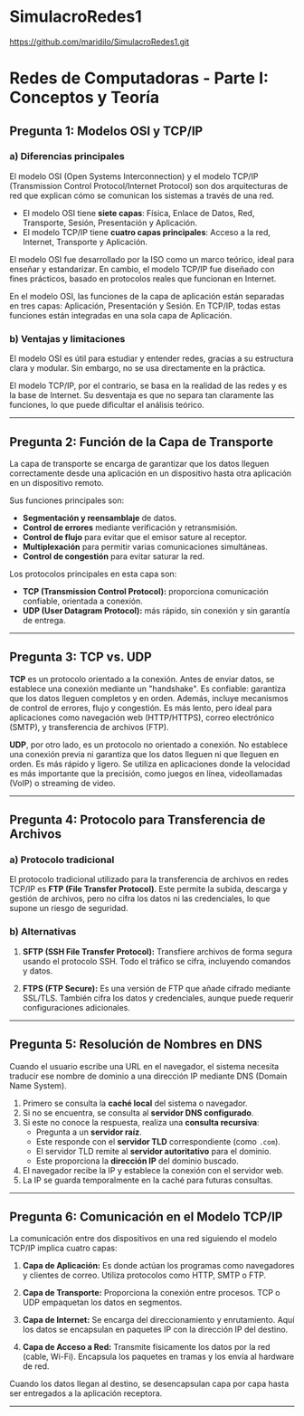 # SimulacroRedes1
https://github.com/maridilo/SimulacroRedes1.git

# Redes de Computadoras - Parte I: Conceptos y Teoría

## Pregunta 1: Modelos OSI y TCP/IP

### a) Diferencias principales

El modelo OSI (Open Systems Interconnection) y el modelo TCP/IP (Transmission Control Protocol/Internet Protocol) son dos arquitecturas de red que explican cómo se comunican los sistemas a través de una red.

- El modelo OSI tiene **siete capas**: Física, Enlace de Datos, Red, Transporte, Sesión, Presentación y Aplicación.
- El modelo TCP/IP tiene **cuatro capas principales**: Acceso a la red, Internet, Transporte y Aplicación.

El modelo OSI fue desarrollado por la ISO como un marco teórico, ideal para enseñar y estandarizar. En cambio, el modelo TCP/IP fue diseñado con fines prácticos, basado en protocolos reales que funcionan en Internet.

En el modelo OSI, las funciones de la capa de aplicación están separadas en tres capas: Aplicación, Presentación y Sesión. En TCP/IP, todas estas funciones están integradas en una sola capa de Aplicación.

### b) Ventajas y limitaciones

El modelo OSI es útil para estudiar y entender redes, gracias a su estructura clara y modular. Sin embargo, no se usa directamente en la práctica.

El modelo TCP/IP, por el contrario, se basa en la realidad de las redes y es la base de Internet. Su desventaja es que no separa tan claramente las funciones, lo que puede dificultar el análisis teórico.

---

## Pregunta 2: Función de la Capa de Transporte

La capa de transporte se encarga de garantizar que los datos lleguen correctamente desde una aplicación en un dispositivo hasta otra aplicación en un dispositivo remoto. 

Sus funciones principales son:

- **Segmentación y reensamblaje** de datos.
- **Control de errores** mediante verificación y retransmisión.
- **Control de flujo** para evitar que el emisor sature al receptor.
- **Multiplexación** para permitir varias comunicaciones simultáneas.
- **Control de congestión** para evitar saturar la red.

Los protocolos principales en esta capa son:

- **TCP (Transmission Control Protocol):** proporciona comunicación confiable, orientada a conexión.
- **UDP (User Datagram Protocol):** más rápido, sin conexión y sin garantía de entrega.

---

## Pregunta 3: TCP vs. UDP

**TCP** es un protocolo orientado a la conexión. Antes de enviar datos, se establece una conexión mediante un "handshake". Es confiable: garantiza que los datos lleguen completos y en orden. Además, incluye mecanismos de control de errores, flujo y congestión. Es más lento, pero ideal para aplicaciones como navegación web (HTTP/HTTPS), correo electrónico (SMTP), y transferencia de archivos (FTP).

**UDP**, por otro lado, es un protocolo no orientado a conexión. No establece una conexión previa ni garantiza que los datos lleguen ni que lleguen en orden. Es más rápido y ligero. Se utiliza en aplicaciones donde la velocidad es más importante que la precisión, como juegos en línea, videollamadas (VoIP) o streaming de video.

---

## Pregunta 4: Protocolo para Transferencia de Archivos

### a) Protocolo tradicional

El protocolo tradicional utilizado para la transferencia de archivos en redes TCP/IP es **FTP (File Transfer Protocol)**. Este permite la subida, descarga y gestión de archivos, pero no cifra los datos ni las credenciales, lo que supone un riesgo de seguridad.

### b) Alternativas

1. **SFTP (SSH File Transfer Protocol):** Transfiere archivos de forma segura usando el protocolo SSH. Todo el tráfico se cifra, incluyendo comandos y datos.

2. **FTPS (FTP Secure):** Es una versión de FTP que añade cifrado mediante SSL/TLS. También cifra los datos y credenciales, aunque puede requerir configuraciones adicionales.

---

## Pregunta 5: Resolución de Nombres en DNS

Cuando el usuario escribe una URL en el navegador, el sistema necesita traducir ese nombre de dominio a una dirección IP mediante DNS (Domain Name System).

1. Primero se consulta la **caché local** del sistema o navegador.
2. Si no se encuentra, se consulta al **servidor DNS configurado**.
3. Si este no conoce la respuesta, realiza una **consulta recursiva**:
   - Pregunta a un **servidor raíz**.
   - Este responde con el **servidor TLD** correspondiente (como `.com`).
   - El servidor TLD remite al **servidor autoritativo** para el dominio.
   - Este proporciona la **dirección IP** del dominio buscado.
4. El navegador recibe la IP y establece la conexión con el servidor web.
5. La IP se guarda temporalmente en la caché para futuras consultas.

---

## Pregunta 6: Comunicación en el Modelo TCP/IP

La comunicación entre dos dispositivos en una red siguiendo el modelo TCP/IP implica cuatro capas:

1. **Capa de Aplicación:** Es donde actúan los programas como navegadores y clientes de correo. Utiliza protocolos como HTTP, SMTP o FTP.

2. **Capa de Transporte:** Proporciona la conexión entre procesos. TCP o UDP empaquetan los datos en segmentos.

3. **Capa de Internet:** Se encarga del direccionamiento y enrutamiento. Aquí los datos se encapsulan en paquetes IP con la dirección IP del destino.

4. **Capa de Acceso a Red:** Transmite físicamente los datos por la red (cable, Wi-Fi). Encapsula los paquetes en tramas y los envía al hardware de red.

Cuando los datos llegan al destino, se desencapsulan capa por capa hasta ser entregados a la aplicación receptora.

---

